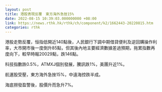 ```yaml
---
layout: post
title: 港股表現反覆　東方海外急挫15%
date: 2022-08-15 10:39:03.000000000 +08:00
link: https://news.rthk.hk/rthk/ch/component/k2/1662443-20220815.htm
categories: rthk
---
```


港股走勢反覆，恒指低開近140點後，人民銀行下調中期借貸便利及逆回購操作利率，大市開市後一度倒升85點，但其後內地主要經濟數據差過預期，拖累指數再度向下，較早時報20029點，跌146點。

科技指數跌0.5%，ATMXJ個別發展，騰訊跌1%，美團升近1%。

航運股受壓，東方海外急挫15%，中遠海控跌半成。

海底撈發盈警後，股價升而急升7%。
